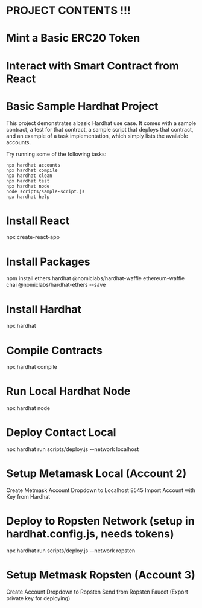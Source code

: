 

# PROJECT CONTENTS !!!
# Mint a Basic ERC20 Token
# Interact with Smart Contract from React




# Basic Sample Hardhat Project

This project demonstrates a basic Hardhat use case. It comes with a sample contract, a test for that contract, a sample script that deploys that contract, and an example of a task implementation, which simply lists the available accounts.

Try running some of the following tasks:

```shell
npx hardhat accounts
npx hardhat compile
npx hardhat clean
npx hardhat test
npx hardhat node
node scripts/sample-script.js
npx hardhat help
```



# Install React
npx create-react-app 

# Install Packages
 npm install ethers hardhat @nomiclabs/hardhat-waffle ethereum-waffle chai @nomiclabs/hardhat-ethers --save

# Install Hardhat
npx hardhat



# Compile Contracts
npx hardhat compile

# Run Local Hardhat Node
npx hardhat node


# Deploy Contact Local
npx hardhat run scripts/deploy.js --network localhost

# Setup Metamask Local (Account 2)
Create Metmask Account
Dropdown to Localhost 8545
Import Account with Key from Hardhat


# Deploy to Ropsten Network (setup in hardhat.config.js, needs tokens)
npx hardhat run scripts/deploy.js --network ropsten

# Setup Metmask Ropsten (Account 3)
Create Account
Dropdown to Ropsten
Send from Ropsten Faucet
(Export private key for deploying)











